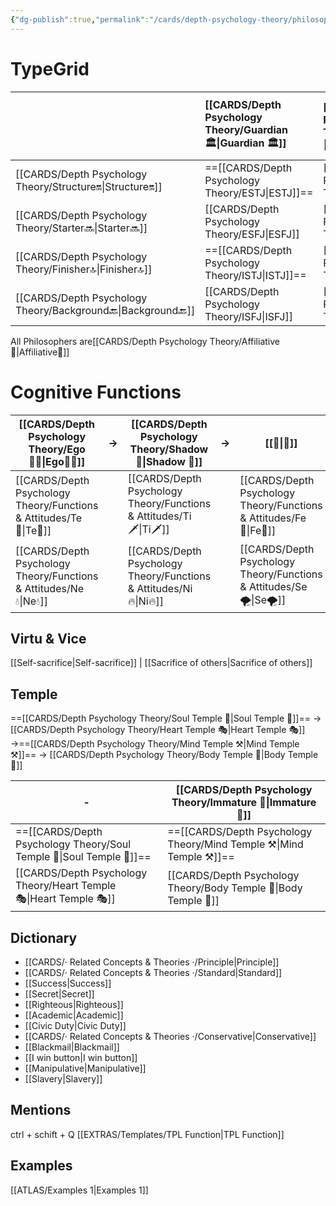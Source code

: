```yaml
---
{"dg-publish":true,"permalink":"/cards/depth-psychology-theory/philosopher/","created":"2023-01-04T21:55:30.184+01:00","updated":"2023-04-23T10:10:39.750+02:00"}
---
```



# TypeGrid
|            | [[CARDS/Depth Psychology Theory/Guardian 🏛️\|Guardian 🏛️]] | [[CARDS/Depth Psychology Theory/Artisan 🧰\|Artisan 🧰]] | [[CARDS/Depth Psychology Theory/Future-Thinker 🔮\|Future-Thinker 🔮]] | [[CARDS/Depth Psychology Theory/Idealist🦄\|Idealist🦄]] |
|:---------- |:-------- |:------- |:------------ |:-------- |
| [[CARDS/Depth Psychology Theory/Structure🔛\|Structure🔛]]  | ==[[CARDS/Depth Psychology Theory/ESTJ\|ESTJ]]==     | [[CARDS/Depth Psychology Theory/ESTP\|ESTP]]    | [[CARDS/Depth Psychology Theory/ENTJ\|ENTJ]]         | [[CARDS/Depth Psychology Theory/ENFJ\|ENFJ]]     |
| [[CARDS/Depth Psychology Theory/Starter🔜\|Starter🔜]]    | [[CARDS/Depth Psychology Theory/ESFJ\|ESFJ]]     | [[CARDS/Depth Psychology Theory/ESFP\|ESFP]]    | [[CARDS/Depth Psychology Theory/ENTP\|ENTP]]         | ==[[CARDS/Depth Psychology Theory/ENFP\|ENFP]]==     |
| [[CARDS/Depth Psychology Theory/Finisher🔝\|Finisher🔝]]   | ==[[CARDS/Depth Psychology Theory/ISTJ\|ISTJ]]==     | [[CARDS/Depth Psychology Theory/ISTP\|ISTP]]  | [[CARDS/Depth Psychology Theory/INTJ\|INTJ]]         | [[CARDS/Depth Psychology Theory/INFJ\|INFJ]] |
| [[CARDS/Depth Psychology Theory/Background🔙\|Background🔙]] | [[CARDS/Depth Psychology Theory/ISFJ\|ISFJ]]     | [[CARDS/Depth Psychology Theory/ISFP\|ISFP]]    | [[CARDS/Depth Psychology Theory/INTP\|INTP]]         | ==[[CARDS/Depth Psychology Theory/INFP\|INFP]]==     |      

All Philosophers are[[CARDS/Depth Psychology Theory/Affiliative🐜\|Affiliative🐜]]

# Cognitive Functions
| [[CARDS/Depth Psychology Theory/Ego🙋‍♂️\|Ego🙋‍♂️]] | →   | [[CARDS/Depth Psychology Theory/Shadow 👤\|Shadow 👤]]  | →   | [[👤\|👤]] | →   | [[CARDS/Depth Psychology Theory/Ego🙋‍♂️\|Ego🙋‍♂️]] |
| ------------- | --- | ------------- | --- | ------------- | --- | ------------- |
| [[CARDS/Depth Psychology Theory/Functions & Attitudes/Te🏹\|Te🏹]] |  | [[CARDS/Depth Psychology Theory/Functions & Attitudes/Ti🗡️\|Ti🗡️]]|     |   [[CARDS/Depth Psychology Theory/Functions & Attitudes/Fe💉\|Fe💉]]| | [[CARDS/Depth Psychology Theory/Functions & Attitudes/Fi🧭\|Fi🧭]] |
| [[CARDS/Depth Psychology Theory/Functions & Attitudes/Ne💧\|Ne💧]]   |  |[[CARDS/Depth Psychology Theory/Functions & Attitudes/Ni🔥\|Ni🔥]] |     | [[CARDS/Depth Psychology Theory/Functions & Attitudes/Se🌪️\|Se🌪️]] |     |   [[CARDS/Depth Psychology Theory/Functions & Attitudes/Si⛰️\|Si⛰️]]     |

## Virtu & Vice
[[Self-sacrifice\|Self-sacrifice]] | [[Sacrifice of others\|Sacrifice of others]]

## Temple 
==[[CARDS/Depth Psychology Theory/Soul Temple 👥\|Soul Temple 👥]]== → [[CARDS/Depth Psychology Theory/Heart Temple 🎭\|Heart Temple 🎭]]  →==[[CARDS/Depth Psychology Theory/Mind Temple ⚒️\|Mind Temple ⚒️]]== → [[CARDS/Depth Psychology Theory/Body Temple 🌳\|Body Temple 🌳]] 

| -                  | [[CARDS/Depth Psychology Theory/Immature 🐎\|Immature 🐎]]    |
| ------------------ | ------------------ |
| ==[[CARDS/Depth Psychology Theory/Soul Temple 👥\|Soul Temple 👥]]== | ==[[CARDS/Depth Psychology Theory/Mind Temple ⚒️\|Mind Temple ⚒️]]== |
| [[CARDS/Depth Psychology Theory/Heart Temple 🎭\|Heart Temple 🎭]]  | [[CARDS/Depth Psychology Theory/Body Temple 🌳\|Body Temple 🌳]] |


## Dictionary
- [[CARDS/· Related Concepts & Theories ·/Principle\|Principle]]
- [[CARDS/· Related Concepts & Theories ·/Standard\|Standard]]
- [[Success\|Success]]
- [[Secret\|Secret]]
- [[Righteous\|Righteous]]
- [[Academic\|Academic]]
- [[Civic Duty\|Civic Duty]]
- [[CARDS/· Related Concepts & Theories ·/Conservative\|Conservative]] 
- [[Blackmail\|Blackmail]]
- [[I win button\|I win button]]
- [[Manipulative\|Manipulative]]
- [[Slavery\|Slavery]] 

## Mentions 
ctrl + schift + Q
[[EXTRAS/Templates/TPL Function\|TPL Function]]

## Examples 
[[ATLAS/Examples 1\|Examples 1]] 

<script src="https://utteranc.es/client.js"
        repo="Heart4sides/Comment_Section"
        issue-term="pathname"
        theme="gruvbox-dark"
        crossorigin="anonymous"
        async>
</script>


